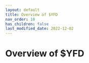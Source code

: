 ```yaml
---
layout: default
title: Overview of $YFD
nav_order: 10
has_children: false
last_modified_date: 2022-12-02
---
```


# Overview of $YFD
